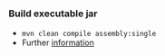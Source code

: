 ### Build executable jar
* `mvn clean compile assembly:single`
* Further [information](https://stackoverflow.com/questions/574594/how-can-i-create-an-executable-jar-with-dependencies-using-maven)

